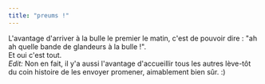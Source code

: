 ```yaml
---
title: "preums !"
---
```


L'avantage d'arriver à la bulle le premier le matin, c'est de pouvoir dire :
"ah ah quelle bande de glandeurs à la bulle !".  
Et oui c'est tout.  
_Edit:_ Non en fait, il y'a aussi l'avantage d'accueillir tous les autres
lève-tôt du coin histoire de les envoyer promener, aimablement bien sûr. :)

